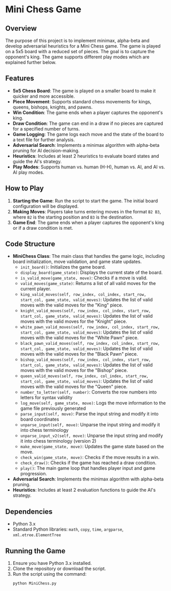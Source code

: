 # Mini Chess Game

## Overview

The purpose of this project is to implement minimax, alpha-beta and develop adversarial heuristics for a Mini Chess game. The game is played on a 5x5 board with a reduced set of pieces. The goal is to capture the opponent's king. The game supports different play modes which are explained further below.

## Features

- **5x5 Chess Board**: The game is played on a smaller board to make it quicker and more accessible.
- **Piece Movement**: Supports standard chess movements for kings, queens, bishops, knights, and pawns.
- **Win Condition**: The game ends when a player captures the opponent's king.
- **Draw Condition**: The game can end in a draw if no pieces are captured for a specified number of turns.
- **Game Logging**: The game logs each move and the state of the board to a text file for further analysis.
- **Adversarial Search**: Implements a minimax algorithm with alpha-beta pruning for AI decision-making.
- **Heuristics**: Includes at least 2 heuristics to evaluate board states and guide the AI's strategy.
- **Play Modes**: Supports human vs. human (H-H), human vs. AI, and AI vs. AI play modes.

## How to Play

1. **Starting the Game**: Run the script to start the game. The initial board configuration will be displayed.
2. **Making Moves**: Players take turns entering moves in the format `B2 B3`, where `B2` is the starting position and `B3` is the destination.
3. **Game End**: The game ends when a player captures the opponent's king or if a draw condition is met.

## Code Structure

- **MiniChess Class**: The main class that handles the game logic, including board initialization, move validation, and game state updates.
  - `init_board()`: Initializes the game board.
  - `display_board(game_state)`: Displays the current state of the board.
  - `is_valid_move(game_state, move)`: Checks if a move is valid.
  - `valid_moves(game_state)`: Returns a list of all valid moves for the current player.
  - `king_valid_moves(self, row_index, col_index, start_row, start_col, game_state, valid_moves)`: Updates the list of valid moves with the valid moves for the "King" piece.
  - `knight_valid_moves(self, row_index, col_index, start_row, start_col, game_state, valid_moves)`: Updates the list of valid moves with the valid moves for the "Knight" piece.
  - `white_pawn_valid_moves(self, row_index, col_index, start_row, start_col, game_state, valid_moves)`: Updates the list of valid moves with the valid moves for the "White Pawn" piece.
  - `black_pawn_valid_moves(self, row_index, col_index, start_row, start_col, game_state, valid_moves)`: Updates the list of valid moves with the valid moves for the "Black Pawn" piece.
  - `bishop_valid_moves(self, row_index, col_index, start_row, start_col, game_state, valid_moves)`: Updates the list of valid moves with the valid moves for the "Bishop" piece.
  - `queen_valid_moves(self, row_index, col_index, start_row, start_col, game_state, valid_moves)`: Updates the list of valid moves with the valid moves for the "Queen" piece.
  - `number_to_letter(self, number)`: Converts the row numbers into letters for syntax validity
  - `log_move(self, game_state, move)`: Logs the move information to the game file previously generated
  - `parse_input(self, move)`: Parse the input string and modify it into board coordinates
  - `unparse_input(self, move)`: Unparse the input string and modify it into chess terminology
  - `unparse_input_v2(self, move)`: Unparse the input string and modify it into chess terminology (version 2)
  - `make_move(game_state, move)`: Updates the game state based on the move.
  - `check_win(game_state, move)`: Checks if the move results in a win.
  - `check_draw()`: Checks if the game has reached a draw condition.
  - `play()`: The main game loop that handles player input and game progression.
- **Adversarial Search**: Implements the minimax algorithm with alpha-beta pruning.
- **Heuristics**: Includes at least 2 evaluation functions to guide the AI's strategy.

## Dependencies

- Python 3.x
- Standard Python libraries: `math`, `copy`, `time`, `argparse`, `xml.etree.ElementTree`

## Running the Game

1. Ensure you have Python 3.x installed.
2. Clone the repository or download the script.
3. Run the script using the command:
   ```bash
   python MiniChess.py
   ```
